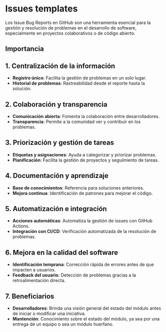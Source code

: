 # Issues templates

Los Issue Bug Reports en GitHub son una herramienta esencial para la gestión y resolución de problemas en el desarrollo de software, especialmente en proyectos colaborativos o de código abierto.

## Importancia

## 1. Centralización de la información
- **Registro único**: Facilita la gestión de problemas en un solo lugar.
- **Historial de problemas**: Rastreabilidad desde el reporte hasta la solución.

## 2. Colaboración y transparencia
- **Comunicación abierta**: Fomenta la colaboración entre desarrolladores.
- **Transparencia**: Permite a la comunidad ver y contribuir en los problemas.

## 3. Priorización y gestión de tareas
- **Etiquetas y asignaciones**: Ayuda a categorizar y priorizar problemas.
- **Planificación**: Facilita la gestión de proyectos y seguimiento de tareas.

## 4. Documentación y aprendizaje
- **Base de conocimientos**: Referencia para soluciones anteriores.
- **Mejora continua**: Identificación de patrones para mejorar el código.

## 5. Automatización e integración
- **Acciones automáticas**: Automatiza la gestión de issues con GitHub Actions.
- **Integración con CI/CD**: Verificación automatizada de la resolución de problemas.

## 6. Mejora en la calidad del software
- **Identificación temprana**: Corrección rápida de errores antes de que impacten a usuarios.
- **Feedback del usuario**: Detección de problemas gracias a la retroalimentación directa.

## 7. Beneficiarios
- **Desarrolladores**: Brinda una visión general del estado del módulo antes de iniciar o modificar una iniciativa.
- **Mantención**: Conocimiento sobre el estado del módulo, ya sea por una entrega de un equipo o sea un módulo huerfano.